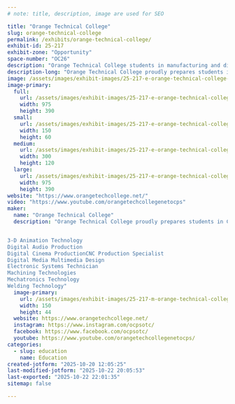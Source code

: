 ```yaml
---
# note: title, description, image are used for SEO

title: "Orange Technical College"
slug: orange-technical-college
permalink: /exhibits/orange-technical-college/
exhibit-id: 25-217
exhibit-zone: "Opportunity"
space-number: "OC26"
description: "Orange Technical College students in manufacturing and digital media programs recent student work."
description-long: "Orange Technical College proudly prepares students in Central Florida for various manufacturing and creative careers and provides programs of study ranging in length from a couple of months to a year or more. Graduates can earn future college credits in most OCPS career certificate programs of study, as well as valuable work-related experience in their field of study. Students will be showing their recent projects."
image: /assets/images/exhibit-images/25-217-e-orange-technical-college-screenshot-2025-10-20-at-11-10-10-am-300x120.png
image-primary: 
  full:
    url: /assets/images/exhibit-images/25-217-e-orange-technical-college-screenshot-2025-10-20-at-11-10-10-am-full.png
    width: 975
    height: 390
  small:
    url: /assets/images/exhibit-images/25-217-e-orange-technical-college-screenshot-2025-10-20-at-11-10-10-am-150x60.png
    width: 150
    height: 60
  medium:
    url: /assets/images/exhibit-images/25-217-e-orange-technical-college-screenshot-2025-10-20-at-11-10-10-am-300x120.png
    width: 300
    height: 120
  large:
    url: /assets/images/exhibit-images/25-217-e-orange-technical-college-screenshot-2025-10-20-at-11-10-10-am-975x390.png
    width: 975
    height: 390
website: "https://www.orangetechcollege.net/"
video: "https://www.youtube.com/orangetechcollegenetocps"
maker: 
  name: "Orange Technical College"
  description: "Orange Technical College proudly prepares students in Central Florida for various careers including manufacturing and provides programs of study ranging in length from a couple of months to a year or more. Graduates can earn future college credits in most OCPS career certificate programs of study, as well as valuable work-related experience in their field of study.


3-D Animation Technology
Digital Audio Production
Digital Cinema ProductionCNC Production Specialist
Digital Media Multimedia Design
Electronic Systems Technician
Machining Technologies
Mechatronics Technology
Welding Technology"
  image-primary:
    url: /assets/images/exhibit-images/25-217-m-orange-technical-college-otc-maker-300x88.jpg
    width: 150
    height: 44
  website: https://www.orangetechcollege.net/
  instagram: https://www.instagram.com/ocpsotc/
  facebook: https://www.facebook.com/ocpsotc/
  youtube: https://www.youtube.com/orangetechcollegenetocps/
categories: 
  - slug: education
    name: Education
created-jotform: "2025-10-20 12:05:25"
last-modified-jotform: "2025-10-22 20:05:53"
last-exported: "2025-10-22 22:01:35"
sitemap: false

---
```


